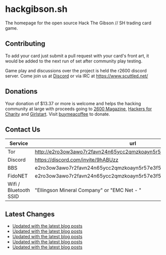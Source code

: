 # hackgibson.sh
The homepage for the open source Hack The Gibson // SH trading card game.


## Contributing

To add your card just submit a pull request with your card's front art, it would be added to the next run of set after community play testing.

Game play and discussions over the project is held the r2600 discord server. Come join us at [Discord](https://discord.com/invite/9hABUzz) or via IRC at https://www.scuttled.net/


## Donations

Your donation of $13.37 or more is welcome and helps the hacking community at large with proceeds going to [2600 Magazine](https://2600.com/), [Hackers for Charity](https://hackersforcharity.org) and [Girlstart](https://girlstart.org).  Visit [buymeacoffee](https://www.buymeacoffee.com/hackgibson.sh) to donate.


## Contact Us

Service | url
-|-
Tor | http://e2ro3ow3awo7r2favn24n65ycc2qmzkoayn5r57e3f56nvjwdcgg32ad.onion
Discord | https://discord.com/invite/9hABUzz
BBS | e2ro3ow3awo7r2favn24n65ycc2qmzkoayn5r57e3f56nvjwdcgg32ad.onion:23
FidoNET | e2ro3ow3awo7r2favn24n65ycc2qmzkoayn5r57e3f56nvjwdcgg32ad.onion:24554
Wifi / Bluetooth SSID | "Ellingson Mineral Company" or "EMC Net - <fidonet address>"

## Latest Changes
<!-- BLOG-POST-LIST:START -->
- [Updated with the latest blog posts](https://github.com/DFW2600/hackgibson.sh/commit/d30979e2f23c94f032ddb8f17c88829f8e3e7245)
- [Updated with the latest blog posts](https://github.com/DFW2600/hackgibson.sh/commit/259d40aaeccded1c39e25db8cad9810ef400b8fc)
- [Updated with the latest blog posts](https://github.com/DFW2600/hackgibson.sh/commit/11223e8cc1dd8b180f3afa59b5d957c775136832)
- [Updated with the latest blog posts](https://github.com/DFW2600/hackgibson.sh/commit/226b85bbe08e7401b70c61e8e5f4434d4c76d30b)
- [Updated with the latest blog posts](https://github.com/DFW2600/hackgibson.sh/commit/c57ec377a682dca2fc218a48160e70d0bff84517)
<!-- BLOG-POST-LIST:END -->
